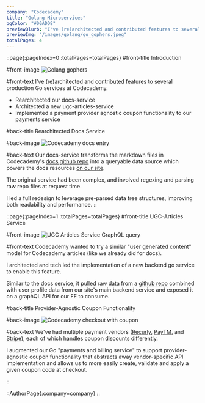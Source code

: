 ```yaml
---
company: "Codecademy"
title: "Golang Microservices"
bgColor: "#00ADD8"
previewBlurb: "I've (re)architected and contributed features to several production Go services at Codecademy."
previewImg: "/images/golang/go_gophers.jpeg"
totalPages: 4
---
```


::page{:pageIndex=0 :totalPages=totalPages}
#front-title
Introduction

#front-image
![Golang gophers](/images/golang/go_gophers.jpeg)

#front-text
I've (re)architected and contributed features to several production Go services at Codecademy.

- Rearchitected our docs-service
- Architected a new ugc-articles-service
- Implemented a payment provider agnostic coupon functionality to our payments service

#back-title
Rearchitected Docs Service

#back-image
![Codecademy docs entry](/images/golang/docs_example.png)

#back-text
Our docs-service transforms the markdown files in Codecademy's [docs github repo](https://github.com/codecademy/docs) into a queryable data source which powers the docs resources [on our site](https://www.codecademy.com/resources/docs).

The original service had been complex, and involved regexing and parsing raw repo files at request time.

I led a full redesign to leverage pre-parsed data tree structures, improving both readability and performance.
::

::page{:pageIndex=1 :totalPages=totalPages}
#front-title
UGC-Articles Service

#front-image
![UGC Articles Service GraphQL query](/images/golang/ugc_article_query.png)

#front-text
Codecademy wanted to try a similar "user generated content" model for Codecademy articles (like we already did for docs).

I architected and tech led the implementation of a new backend go service to enable this feature.

Similar to the docs service, it pulled raw data from a [github repo](https://github.com/Codecademy/ugc) combined with user profile data from our site's main backend service and exposed it on a graphQL API for our FE to consume.

#back-title
Provider-Agnostic Coupon Functionality

#back-image
![Codecademy checkout with coupon](/images/golang/promo_code_checkout.png)

#back-text
We've had multiple payment vendors ([Recurly](https://recurly.com/), [PayTM](https://paytm.com/), and [Stripe](https://stripe.com/)), each of which handles coupon discounts differently.

I augmented our Go "payments and billing service" to support provider-agnostic coupon functionality that abstracts away vendor-specific API implementation and allows us to more easily create, validate and apply a given coupon code at checkout.

::

::AuthorPage{:company=company}
::
